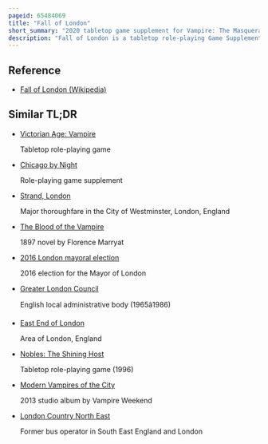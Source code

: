 ```yaml
---
pageid: 65484069
title: "Fall of London"
short_summary: "2020 tabletop game supplement for Vampire: The Masquerade"
description: "Fall of London is a tabletop role-playing Game Supplement published by modiphius Entertainment in March 2020 for Use with the fifth Edition of the Game vampire the Masquerade and is Part of the larger Series World of Darkness. Players take the Roles of Vampires who wake up in London in 2012 after having been unconscious since the 1940s and who are sent on a Job to acquire five Artifacts around the City while Vampire Hunters from the second Inquisition prepare a secret Attack."
---
```


## Reference

- [Fall of London (Wikipedia)](https://en.wikipedia.org/?curid=65484069)

## Similar TL;DR

- [Victorian Age: Vampire](/tldr/en/victorian-age-vampire)

  Tabletop role-playing game

- [Chicago by Night](/tldr/en/chicago-by-night)

  Role-playing game supplement

- [Strand, London](/tldr/en/strand-london)

  Major thoroughfare in the City of Westminster, London, England

- [The Blood of the Vampire](/tldr/en/the-blood-of-the-vampire)

  1897 novel by Florence Marryat

- [2016 London mayoral election](/tldr/en/2016-london-mayoral-election)

  2016 election for the Mayor of London

- [Greater London Council](/tldr/en/greater-london-council)

  English local administrative body (1965â1986)

- [East End of London](/tldr/en/east-end-of-london)

  Area of London, England

- [Nobles: The Shining Host](/tldr/en/nobles-the-shining-host)

  Tabletop role-playing game (1996)

- [Modern Vampires of the City](/tldr/en/modern-vampires-of-the-city)

  2013 studio album by Vampire Weekend

- [London Country North East](/tldr/en/london-country-north-east)

  Former bus operator in South East England and London
